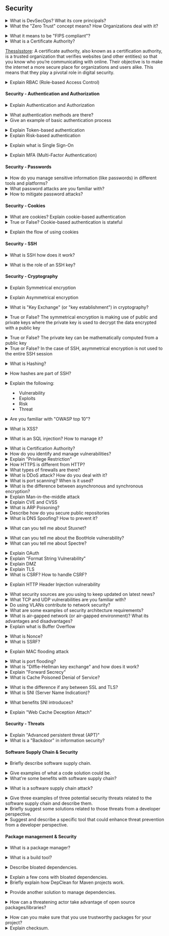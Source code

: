 ## Security

<details>
<summary>What is DevSecOps? What its core principals?</summary><br><b>

[Devopsonline definition](https://www.devopsonline.co.uk/how-to-put-the-sec-in-your-devsecops/): DevSecOps is the process of incorporating security into the development process. It includes the process of assessing and addressing potential threats and hardening attack surfaces, and commonly includes: penetration testing, code scanning and analysis, threat modeling and vulnerability assessments, compliance auditing, and all of the associated training that these require. The core principles are:

  * deliver small, frequent releases using agile methodologies
  * wherever possible, make use of automated testing
  * empower developers to influence security changes
  * ensure you are in a continuous state of compliance
  * be prepared for threats, always invest in advanced training for your engineers.
</b></details>

<details>
<summary>What the "Zero Trust" concept means? How Organizations deal with it?</summary><br><b>

[Codefresh definition](https://codefresh.io/security-testing/codefresh-runner-overview): "Zero trust is a security concept that is centered around the idea that organizations should never trust anyone or anything that does not originate from their domains. Organizations seeking zero trust automatically assume that any external services it commissions have security breaches and may leak sensitive information"
</b></details>

<details>
<summary>What it means to be "FIPS compliant"?</summary><br><b>
To be FIPS compliant means an organization adheres to the Federal Information Processing Standards (FIPS) in order to act in accordance with the Federal Information Security Management Act of 2002 (FISMA) and the Federal Information Security Modernization Act of 2014 (FISMA2014).
</b></details>

<details>
<summary>What is a Certificate Authority?</summary><br><b>
</b></details>

[Thesslsstore](https://www.thesslstore.com/blog/what-is-a-certificate-authority-ca-and-what-do-they-do/): A certificate authority, also known as a certification authority, is a trusted organization that verifies websites (and other entities) so that you know who you’re communicating with online. Their objective is to make the internet a more secure place for organizations and users alike. This means that they play a pivotal role in digital security.
<details>
<summary>Explain RBAC (Role-based Access Control)</summary><br><b>

Access control based on user roles (i.e., a collection of access authorizations a user receives based on an explicit or implicit assumption of a given role). Role permissions may be inherited through a role hierarchy and typically reflect the permissions needed to perform defined functions within an organization. A given role may apply to a single individual or to several individuals.

- RBAC mapped to job function, assumes that a person will take on different roles, overtime, within an organization and different responsibilities in relation to IT systems.

</b></details>

#### Security - Authentication and Authorization

<details>
<summary>Explain Authentication and Authorization</summary><br><b>

Authentication is the process of identifying whether a service or a person is who they claim to be.
Authorization is the process of identifying what level of access the service or the person have (after authentication was done)
</b></details>

<details>
<summary>What authentication methods are there?</summary><br><b>

[Idrnd, Sailpoint](https://www.idrnd.ai/5-authentication-methods-that-can-prevent-the-next-breach/)(https://www.sailpoint.com/identity-library/authentication-methods-used-for-network-security/):

* Password-based authentication. 
* Multi-factor authentication.
* Certificate-based authentication.
* Biometric authentication.
* Token-based authentication.
</b></details>

<details>
<summary>Give an example of basic authentication process</summary><br><b>

A user uses the browser to authenticate to some server. It does so by using the authorization field which is constructed from the username and the password combined with a single colon. The result string is encoded using a certain character set which is compatible with US-ASCII. The authorization method + a space is prepended to the encoded string.
</b></details>

<details>
<summary>Explain Token-based authentication</summary><br><b>

[Fortinet](https://www.fortinet.com/resources/cyberglossary/authentication-token#:~:text=Token%2Dbased%20authentication%20is%20a,a%20unique%20encrypted%20authentication%20token):
Token-based authentication is a protocol that generates encrypted security tokens. It enables users to verify their identity to websites, which then generates a unique encrypted authentication token. That token provides users with access to protected pages and resources for a limited period of time without having to re-enter their username and password. Token-based authentication works through this five-step process:

  * Request: The user logs in to a service using their login credentials, which issues an access request to a server or protected resource.
  * Verification: The server verifies the login information to determine that the user should have access. This involves checking the password entered against the username provided.
  * Token submission: The server generates a secure, signed authentication token for the user for a specific period of time.
  * Storage: The token is transmitted back to the user’s browser, which stores it for access to future website visits. When the user moves on to access a new website, the authentication token is decoded and verified. If there is a match, the user will be allowed to proceed.
  * Expiration: The token will remain active until the user logs out or closes the server.
</b></details>

<details>
<summary>Explain Risk-based authentication</summary><br><b>

[Wikipedia](https://en.wikipedia.org/wiki/Risk-based_authentication):
In Authentication, risk-based authentication is a non-static authentication system which takes into account the profile (IP address, User-Agent HTTP header, time of access, and so on[1]) of the agent requesting access to the system to determine the risk profile associated with that transaction. The risk profile is then used to determine the complexity of the challenge. Higher risk profiles lead to stronger challenges, whereas a static username/password may suffice for lower-risk profiles. Risk-based implementation allows the application to challenge the user for additional credentials only when the risk level is appropriate.
</b></details>

<details>
<summary>Explain what is Single Sign-On</summary><br><b>

SSO (Single Sign-on), is a method of access control that enables a user to log in once and gain access to the resources of multiple software systems without being prompted to log in again.
</b></details>

<details>
<summary>Explain MFA (Multi-Factor Authentication)</summary><br><b>

Multi-Factor Authentication (Also known as 2FA). Allows the user to present two pieces of evidence, credentials, when logging into an account.

- The credentials fall into any of these three categories: something you know (like a password or PIN), something you have (like a smart card), or something you are (like your fingerprint).  Credentials must come from two different categories to enhance security.

</b></details>

#### Security - Passwords

<details>
<summary>How do you manage sensitive information (like passwords) in different tools and platforms?</summary><br><b>

[Digitalguardian](https://digitalguardian.com/blog/101-data-protection-tips-how-keep-your-passwords-financial-personal-information-safe):

  * Encrpyt sensitive data
  * Use backups 
  * Anti-malware protection 
  * Update operating systems regularily 
  * Automate software updates 
  * Firewall
</b></details>

<details>
<summary>What password attacks are you familiar with?</summary><br><b>

  * Dictionary
  * Brute force
  * Password Spraying
  * Social Engineering
    * Whaling
    * Vishing
    * Phising
    * Whaling
</b></details>

<details>
<summary>How to mitigate password attacks?</summary><br><b>

  * Strong password policy
  * Do not reuse passwords
  * ReCaptcha
  * Training personnel against Social Engineering
  * Risk Based Authentication
  * Rate limiting
  * MFA
</b></details>

#### Security - Cookies

<details>
<summary>What are cookies? Explain cookie-based authentication</summary><br><b>
Cookies are pieces of data used to identify the user and their preferences. The browser returns the cookie to the server every time the page is requested. Specific cookies like HTTP cookies are used to perform cookie-based authentication to maintain the session for each user. The entire cookie-based authentication works in the following manner:

  * The user gives a username and password at the time of login. Once the user fills in the login form, the browser (client) sends a login request to the server.
  * The server verifies the user by querying the user data. If the authentication request is valid, the server generates the following:
    * A session by utilizing the user information
    * A unique ID, known as the session ID
  * The server then passes the session ID to the browser that keeps it. The server also keeps track of the active sessions.
  * The browser has to submit this generated session ID while sending a subsequent request. Every time the server validates the session ID. The session ID helps the authentication process identify the user and provides access accordingly.
  * When the user logs out of the application, the session gets destroyed from both the client (browser) and the server. It discontinues the authentication process from happening again through the respective session ID.
</b></details>

<details>
<summary>True or False? Cookie-based authentication is stateful</summary><br><b>

True. Cookie-based authentication session must be kept on both server and client-side.
</b></details>

<details>
<summary>Explain the flow of using cookies</summary><br><b>

1. User enters credentials
2. The server verifies the credentials -> a sessions is created and stored in the database
3. A cookie with the session ID is set in the browser of that user
4. On every request, the session ID is verified against the database
5. The session is destroyed (both on client-side and server-side) when the user logs out
</b></details>

#### Security - SSH

<details>
<summary>What is SSH how does it work?</summary><br><b>

[Wikipedia Definition](https://en.wikipedia.org/wiki/SSH_(Secure_Shell)): "SSH or Secure Shell is a cryptographic network protocol for operating network services securely over an unsecured network."

[Hostinger.com Definition](https://www.hostinger.com/tutorials/ssh-tutorial-how-does-ssh-work): "SSH, or Secure Shell, is a remote administration protocol that allows users to control and modify their remote servers over the Internet."

[This site](https://www.hostinger.com/tutorials/ssh-tutorial-how-does-ssh-work) explains it in a good way.
</b></details>

<details>
<summary>What is the role of an SSH key?</summary><br><b>

[Appviewx](https://www.appviewx.com/education-center/what-are-ssh-keys/#:~:text=for%20key%20management-,2.,remote%20machine%20over%20the%20internet.): SSH keys are a pair of public and private keys that are used to authenticate and establish an encrypted communication channel between a client and a remote machine over the internet.
</b></details>

#### Security - Cryptography

<details>
<summary>Explain Symmetrical encryption</summary><br><b>

A symmetric encryption is any technique where a key is used to both encrypt and decrypt the data/entire communication.
</b></details>

<details>
<summary>Explain Asymmetrical encryption</summary><br><b>

A asymmetric encryption is any technique where the there is two different keys that are used for encryption and decryption, these keys are known as public key and private key.
</b></details>

<details>
<summary>What is "Key Exchange" (or "key establishment") in cryptography?</summary><br><b>

[Wikipedia](https://en.wikipedia.org/wiki/Key_exchange): "Key exchange (also key establishment) is a method in cryptography by which cryptographic keys are exchanged between two parties, allowing use of a cryptographic algorithm."
</b></details>

<details>
<summary>True or False? The symmetrical encryption is making use of public and private keys where the private key is used to decrypt the data encrypted with a public key</summary><br><b>

False. This description fits the asymmetrical encryption.
</b></details>

<details>
<summary>True or False? The private key can be mathematically computed from a public key</summary><br><b>
False.
</b></details>

<details>
<summary>True or False? In the case of SSH, asymmetrical encryption is not used to the entire SSH session</summary><br><b>

True. It is only used during the key exchange algorithm of symmetric encryption.
</b></details>

<details>
<summary>What is Hashing?</summary><br><b>
Hashing is the process of converting a given key into another value. A hash function is used to generate the new value according to a mathematical algorithm. The result of a hash function is known as a hash value or simply, a hash.

A good hash function uses a one-way hashing algorithm, or in other words, the hash cannot be converted back into the original key.
</b></details>

<details>
<summary>How hashes are part of SSH?</summary><br><b>

Hashes used in SSH to verify the authenticity of messages and to verify that nothing tampered with the data received.
</b></details>

<details>
<summary>Explain the following:

  * Vulnerability
  * Exploits
  * Risk
  * Threat</summary><br><b>
</b></details>

<details>
<summary>Are you familiar with "OWASP top 10"?</summary><br><b>

Read about it [here](https://owasp.org/www-project-top-ten)
</b></details>

<details>
<summary>What is XSS?</summary><br><b>

Cross Site Scripting (XSS) is an type of a attack when the attacker inserts browser executable code within a HTTP response. Now the injected attack is not stored in the web application, it will only affect the users who open the maliciously crafted link or third-party web page. A successful attack allows the attacker to access any cookies, session tokens, or other sensitive information retained by the browser and used with that site 

You can test by detecting user-defined variables and how to input them. This includes hidden or non-obvious inputs such as HTTP parameters, POST data, hidden form field values, and predefined radio or selection values. You then analyze each found vector to see if their are potential vulnerabilities, then when found you craft input data with each input vector. Then you test the crafted input and see if it works.

</b></details>

<details>
<summary>What is an SQL injection? How to manage it?</summary><br><b>

SQL injection is an attack consists of inserts either a partial or full SQL query through data input from the browser to the web application. When a successful SQL injection happens it will allow the attacker to read sensitive information stored on the database for the web application. 

You can test by using a stored procedure, so the application must be sanitize the user input to get rid of the risk of code injection. If not then the user could enter bad SQL, that will then be executed within the procedure

</b></details>

<details>
<summary>What is Certification Authority?</summary><br><b>
</b></details>

<details>
<summary>How do you identify and manage vulnerabilities?</summary><br><b>
</b></details>

<details>
<summary>Explain "Privilege Restriction"</summary><br><b>
</b></details>

<details>
<summary>How HTTPS is different from HTTP?</summary><br><b>
</b></details>

<details>
<summary>What types of firewalls are there?</summary><br><b>
</b></details>

<details>
<summary>What is DDoS attack? How do you deal with it?</summary><br><b>
</b></details>

<details>
<summary>What is port scanning? When is it used?</summary><br><b>
</b></details>

<details>
<summary>What is the difference between asynchronous and synchronous encryption?</summary><br><b>
</b></details>

<details>
<summary>Explain Man-in-the-middle attack</summary><br><b>
</b></details>

<details>
<summary>Explain CVE and CVSS</summary><br><b>
</b></details>

<details>
<summary>What is ARP Poisoning?</summary><br><b>
</b></details>

<details>
<summary>Describe how do you secure public repositories</summary><br><b>
</b></details>

<details>
<summary>What is DNS Spoofing? How to prevent it?</summary><br><b>

DNS spoofing occurs when a particular DNS server’s records of “spoofed” or altered maliciously to redirect traffic to the attacker. This redirection of traffic allows the attacker to spread malware, steal data, etc.

**Prevention**
- Use encrypted data transfer protocols - Using end-to-end encryption vian SSL/TLS will help decrease the chance that a website / its visitors are compromised by DNS spoofing.
- Use DNSSEC - DNSSEC, or Domain Name System Security Extensions, uses digitally signed DNS records to help determine data authenticity.
- Implement DNS spoofing detection mechanisms - it’s important to implement DNS spoofing detection software. Products such as XArp help product against ARP cache poisoning by inspecting the data that comes through before transmitting it.

</b></details>

<details>
<summary>What can you tell me about Stuxnet?</summary><br><b>

Stuxnet is a computer worm that was originally aimed at Iran’s nuclear facilities and has since mutated and spread to other industrial and energy-producing facilities. The original Stuxnet malware attack targeted the programmable logic controllers (PLCs) used to automate machine processes. It generated a flurry of media attention after it was discovered in 2010 because it was the first known virus to be capable of crippling hardware and because it appeared to have been created by the U.S. National Security Agency, the CIA, and Israeli intelligence.
</b></details>

<details>
<summary>What can you tell me about the BootHole vulnerability?</summary><br><b>
</b></details>

<details>
<summary>What can you tell me about Spectre?</summary><br><b>

Spectre is an attack method which allows a hacker to “read over the shoulder” of a program it does not have access to. Using code, the hacker forces the program to pull up its encryption key allowing full access to the program

</b></details>

<details>
<summary>Explain OAuth</summary><br><b>
</b></details>

<details>
<summary>Explain "Format String Vulnerability"</summary><br><b>
</b></details>


<details>
<summary>Explain DMZ</summary><br><b>
</b></details>

<details>
<summary>Explain TLS</summary><br><b>
</b></details>

<details>
<summary>What is CSRF? How to handle CSRF?</summary><br><b>

Cross-Site Request Forgery (CSRF) is an attack that makes the end user to initate a unwanted action on the web application in which the user has a authenticated session, the attacker may user an email and force the end user to click on the link and that then execute malicious actions. When an CSRF attack is successful it will compromise the end user data 

You can use OWASP ZAP to analyze a "request", and if it appears that there no protection against cross-site request forgery when the Security Level is set to 0 (the value of csrf-token is SecurityIsDisabled.) One can use data from this request to prepare a CSRF attack by using OWASP ZAP

</b></details>

<details>
<summary>Explain HTTP Header Injection vulnerability</summary><br><b>

HTTP Header Injection vulnerabilities occur when user input is insecurely included within server responses headers. If an attacker can inject newline characters into the header, then they can inject new HTTP headers and also, by injecting an empty line, break out of the headers into the message body and write arbitrary content into the application's response.

</b></details>

<details>
<summary>What security sources are you using to keep updated on latest news?</summary><br><b>
</b></details>

<details>
<summary>What TCP and UDP vulnerabilities are you familiar with?</summary><br><b>
</b></details>

<details>
<summary>Do using VLANs contribute to network security?</summary><br><b>
</b></details>

<details>
<summary>What are some examples of security architecture requirements?</summary><br><b>
</b></details>

<details>
<summary>What is air-gapped network (or air-gapped environment)? What its advantages and disadvantages?</summary><br><b>
</b></details>

<details>
<summary>Explain what is Buffer Overflow</summary><br><b>

A buffer overflow (or buffer overrun) occurs when the volume of data exceeds the storage capacity of the memory buffer. As a result, the program attempting to write the data to the buffer overwrites adjacent memory locations.
</b></details>

<details>
<summary>What is Nonce?</summary><br><b>
</b></details>

<details>
<summary>What is SSRF?</summary><br><b>

SSRF (Server-side request forgery) it's a vulnerability where you can make a server make arbitrary requests to anywhere you want.

Read more about it at [portswigger.net](https://portswigger.net/web-security/ssrf)
</b></details>

<details>
<summary>Explain MAC flooding attack</summary><br><b>

MAC address flooding attack (CAM table flooding attack) is a type of network attack where an attacker connected to a switch port floods the switch interface with very large number of Ethernet frames with different fake source MAC address.

</b></details>

<details>
<summary>What is port flooding?</summary><br><b>
</b></details>

<details>
<summary>What is "Diffie-Hellman key exchange" and how does it work?</summary><br><b>
</b></details>

<details>
<summary>Explain "Forward Secrecy"</summary><br><b>
</b></details>

<details>
<summary>What is Cache Poisoned Denial of Service?</summary><br><b>

CPDoS or Cache Poisoned Denial of Service. It poisons the CDN cache. By manipulating certain header requests, the attacker forces the origin server to return a Bad Request error which is stored in the CDN’s cache. Thus, every request that comes after the attack will get an error page.
</b></details>

<details>
<summary>What is the difference if any between SSL and TLS?</summary><br><b>
</b></details>

<details>
<summary>What is SNI (Server Name Indication)?</summary><br><b>

[Wikipedia](https://en.wikipedia.org/wiki/Server_Name_Indication): "an extension to the Transport Layer Security (TLS) computer networking protocol by which a client indicates which hostname it is attempting to connect to at the start of the handshaking process"
</b></details>

<details>
<summary>What benefits SNI introduces?</summary><br><b>

SNI allows a single server to serve multiple certificates using the same IP and port.<br>
Practically this means that a single IP can server multiple web services/pages, each using a different certificate.
</b></details>

<details>
<summary>Explain "Web Cache Deception Attach"</summary><br><b>

[This blog post](https://omergil.blogspot.com/2017/02/web-cache-deception-attack.html) explains it in detail.
</b></details>

#### Security - Threats

<details>
<summary>Explain "Advanced persistent threat (APT)"</summary><br><b>
</b></details>

<details>
<summary>What is a "Backdoor" in information security?</summary><br><b>
</b></details>

#### Software Supply Chain & Security 

<details>
<summary>Briefly describe software supply chain. </summary><br><b>

[Increment](https://increment.com/apis/apis-supply-chain-software/): The fundamental idea of the software supply chain is to purchase and implement code solutions for a to-be system. This accelerates the development and deployment of a company’s product. Thus, playing an important role in the software's lifecycle and functionality.
</b></details>

<details>
<summary>Give examples of what a code solution could be. </summary><br><b>

  * API's, for instance:
    * Twilio - provides communication APIs such as information for incoming mobile text messages.
    * PayPal - provides a payment solution for e.g. e-commerce.
    * AWS - e.g. outsourcing infrastructures / data centers.
</b></details>

<details>
<summary>What're some benefits with software supply chain? </summary><br><b>

[Increment](https://increment.com/apis/apis-supply-chain-software/): Resource-saving. Using and paying for existing solutions to resource-heavy problems saves time as well as money. Hence resulting in efficient, cheap and greater opportunities to develop and deploy software products for consumers. 
</b></details>

<details>
<summary>What is a software supply chain attack? </summary><br><b>

[Aquasec](https://www.aquasec.com/cloud-native-academy/devsecops/supply-chain-security/): An attack by an actor who injects malicious software into a part of the software supply chain.
</b></details>

<details>
<summary> Give three examples of three potential security threats related to the software supply chain and describe them.</summary><br><b>

[IEEE](https://ieeexplore.ieee.org/abstract/document/9203862): 

  * Sensitive data being exposed or lost.
    * In a software supply chain, sensitive data may be passed throughout the chain. Security threats involve loss or exposure of this data, such as customer credit card details.
  * Cloud technology.
    * Data sharing in the cloud might jeopardize the privacy of the data within the chain.
  * Third-party vendors.
    * Third-party vendors’ code solutions might not provide sufficient cybersecurity and risk being a potential subject to data breaches.
</b></details>

<details>
<summary> Briefly suggest some solutions related to those threats from a developer perspective. 
</summary><br><b>

[Aquasec](https://www.aquasec.com/cloud-native-academy/devsecops/supply-chain-security/): 

  * Carefully investigate the third party vendor’s security practices
  * Conduct an incident response plan that should be followed if an attack occurs. 
  * Raise awareness among employees of potential threats and critical attributes of the product and/or organization. 
</b></details>

<details>
<summary> Suggest and describe a specific tool that could enhance threat prevention from a developer perspective. 
</summary><br><b>

[Aquasec](https://www.aquasec.com/aqua-cloud-native-security-platform/): 
Aquasec is a tool which scans a project for potential security threats. This involves for instance vulnerability scanning, cloud security, Kubernetes security and serverless security.
</b></details>

#### Package management & Security 

<details>
<summary> What is a package manager?
</summary><br><b>

[Baudry et al.](https://arxiv.org/pdf/2001.07808.pdf): A tool that allows you to easily download, add and thus reuse programming libraries in your project. E.g. npm or yarn.
</b></details>

<details>
<summary> What is a build tool?
</summary><br><b>

[Baudry et al.](https://arxiv.org/pdf/2001.07808.pdf): A tool that fetches the packages (dependencies) that are required to compile, test and deploy your application. 
</b></details>

<details>
<summary> Describe bloated dependencies.
</summary><br><b>

[Baudry et al.](https://arxiv.org/pdf/2001.07808.pdf): 
An application usually has different dependencies. Typically, not all of them are required for building and running the application. Bloated dependencies is the concept of including the unnecessary dependencies for building and running your application. 
</b></details>

<details>
<summary> Explain a few cons with bloated dependencies.
</summary><br><b>

[Baudry et al.](https://arxiv.org/pdf/2001.07808.pdf): 

  * Challenging to manage.
  * Decreases performance of the application.
  * Risk for malicious code that a threathening actor can take advantage of. 
</b></details>

<details>
<summary> Briefly explain how DepClean for Maven projects work.
</summary><br><b>

[Baudry et al.](https://arxiv.org/pdf/2001.07808.pdf): You input your project consisting of bytecode, a project object model (POM) and the Maven central repository into DepClean. DepClean will identify the dependency tree and perform bytecode analysis of API member calls in order to determine what dependencies are actually used in the project. The used dependencies will be intact, whereas the idle dependencies are removed from the dependency tree. DepClean will ultimately produce a dependency usage report and a debloated POM file. 
</b></details>

<details>
<summary> Provide another solution to manage dependencies. 
</summary><br><b>

[Npm.js documentation](https://docs.npmjs.com/cli/v8/commands/npm-prune): Use clean-up commands that are usually provided by the package manager authors. For instance, npm prune will remove any extraneous package. 
</b></details>

<details>
<summary> How can a threatening actor take advantage of open source packages/libraries? 
</summary><br><b>

[Aquasec](https://www.aquasec.com/cloud-native-academy/devsecops/supply-chain-security/): An attacking actor may identify, target and inject malicious software in a vulnerable part of an open source package or a third party vendor’s code. The consumer of this code may consequently and unknowingly deploy the malicious code throughout their pipelines, thus infecting their own projects. An example of this happening is the hack of (link) SolarWinds.
</b></details>

<details>
<summary> How can you make sure that you use trustworthy packages for your project?
</summary><br><b>
You can’t. You will always be exposed to security risk once you start using open source or vendor packages. The goal is to minimize the risk in order to avoid security breaches.  
</b></details>

<details>
<summary> Explain checksum.
</summary><br><b>

[Fred Cohen (permission needed)](https://reader.elsevier.com/reader/sd/pii/0167404887900319?token=D5339ABC064AD9A2B50B74D8CE890B0E22A302A0BC461A50078D407BEA01052737DC6AAEF95A854E72A73B6D0C67E260&originRegion=eu-west-1&originCreation=20220502180611): Checksum is a way to verify the integrity of information in systems with no built-in protection. In other words, it provides a way of validating that the content of a file or a package / library is intact. This is useful since attacks or errors may occur during transmission of files. However, it requires that the package author has run a checksum function for the file / package which creates a specific hash for that version of the file. A minor change of the file content will result in a different checksum. If you have access to the original checksum of the file, you may run checksum on your own. In case the resulting checksum matches the original one, no changes have been made in the file. You can now conclude that no error or malicious injection was done during transmission of the file. 
</b></details>